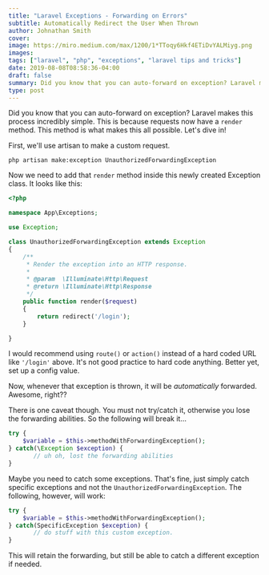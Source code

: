 ```yaml
---
title: "Laravel Exceptions - Forwarding on Errors"
subtitle: Automatically Redirect the User When Thrown
author: Johnathan Smith
cover: 
image: https://miro.medium.com/max/1200/1*TToqy6Hkf4ETiDvYALMiyg.png
images:
tags: ["laravel", "php", "exceptions", "laravel tips and tricks"]
date: 2019-08-08T08:58:36-04:00
draft: false
summary: Did you know that you can auto-forward on exception? Laravel makes this process incredibly simple and easy. An extremely useful trick!
type: post
---
```


Did you know that you can auto-forward on exception? Laravel makes
this process incredibly simple. This is because requests now have a
`render` method. This method is what makes this all possible. Let's dive in!

First, we'll use artisan to make a
custom request.

```
php artisan make:exception UnauthorizedForwardingException
```

Now we need to add that `render` method inside this newly created Exception class. It
looks like this:

```php
<?php

namespace App\Exceptions;

use Exception;

class UnauthorizedForwardingException extends Exception
{
    /**
     * Render the exception into an HTTP response.
     *
     * @param  \Illuminate\Http\Request
     * @return \Illuminate\Http\Response
     */
    public function render($request)
    {
        return redirect('/login');
    }

}
```

I would recommend using `route()` or `action()` instead of a hard coded URL like `'/login'` above. 
It's not good practice to hard code anything. Better yet, set up a config value.

Now, whenever that exception is thrown, it will be _automatically_ forwarded. Awesome, right??

There is one caveat though. You must not try/catch it, otherwise you lose the forwarding
abilities. So the following will break it...
```php
try {
    $variable = $this->methodWithForwardingException();
} catch(\Exception $exception) {
       // uh oh, lost the forwarding abilities
}
```

Maybe you need to catch some exceptions. That's fine, just simply catch
specific exceptions and not the `UnauthorizedForwardingException`. The
following, however, will work:

```php
try {
    $variable = $this->methodWithForwardingException();
} catch(SpecificException $exception) {
       // do stuff with this custom exception.
}
```

This will retain the forwarding, but still be able to catch a different exception
if needed.